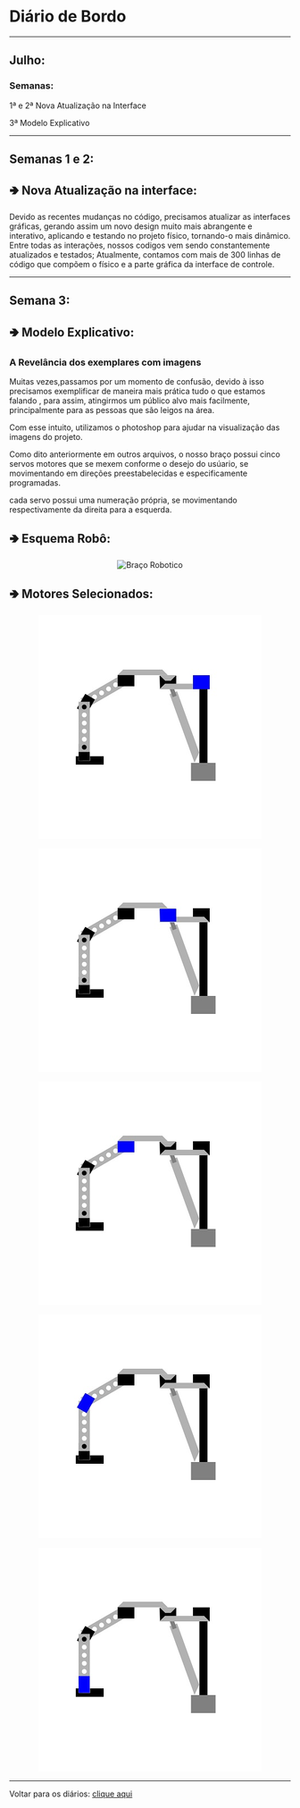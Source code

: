 <meta charset="UTF-8">

# Diário de Bordo

---
## Julho:
### Semanas:
1ª e 2ª Nova Atualização na Interface

3ª Modelo Explicativo


---
## Semanas 1 e 2:
<h2>&#129154 Nova Atualização na interface:</h2>

Devido as recentes mudanças no código, precisamos atualizar as interfaces gráficas, gerando assim um novo design muito mais abrangente e interativo, aplicando e testando no projeto físico, tornando-o mais dinâmico. 
Entre todas as interações, nossos codigos vem sendo constantemente atualizados e testados; Atualmente, contamos com mais de 300 linhas de código que compõem o físico e a parte gráfica da interface de controle.                


---
## Semana 3:
<h2>&#129154 Modelo Explicativo:</h2>

### A Revelância dos exemplares com imagens 

Muitas vezes,passamos por um momento de confusão, devido à isso precisamos exemplificar de maneira mais prática tudo o que estamos falando , para assim, atingirmos um público alvo mais facilmente, principalmente para as pessoas que são leigos na área. 

Com esse intuito, utilizamos o photoshop para ajudar na visualização das imagens do projeto. 

Como dito anteriormente em outros arquivos, o nosso braço possui cinco servos motores que se mexem conforme o desejo do usúario, se movimentando em direções preestabelecidas e especificamente programadas.

cada servo possui uma numeração própria, se movimentando respectivamente da direita para a esquerda.

<h2>&#129154 Esquema Robô:</h2>

<center>

![Braço Robotico](./imagens/braço-robotico.jpg)
  
</center>

<h2>&#129154 Motores Selecionados:</h2>

<center>

![Primeiro Motor](./imagens/motor1.jpg)

![Segundo Motor](./imagens/motor2.jpg)

![Terceiro Motor](./imagens/motor3.jpg)

![Quarto Motor](./imagens/motor4.jpg)

![Quinto Motor](./imagens/motor5.jpg)

</center>

---

Voltar para os diários: [clique aqui](./menu_diario.md)                                          
